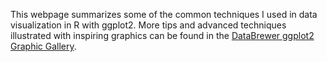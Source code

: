 This webpage summarizes some of the common techniques I used in data visualization in R with ggplot2. More tips and advanced techniques illustrated with inspiring graphics can be found in the [DataBrewer ggplot2 Graphic Gallery](https://www.databrewer.co/R/gallery). 
